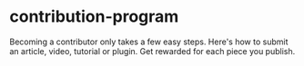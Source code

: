 # contribution-program
Becoming a contributor only takes a few easy steps. Here's how to submit an article, video, tutorial or plugin. Get rewarded for each piece you publish.
